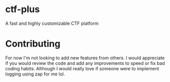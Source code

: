 # ctf-plus
A fast and highly customizable CTF platform

# Contributing
For now I'm not looking to add new features from others. I would appreciate if you would review the code and add any improvements to speed or fix bad coding habits. Although I would really love if someone were to implement logging using zap for me lol.
